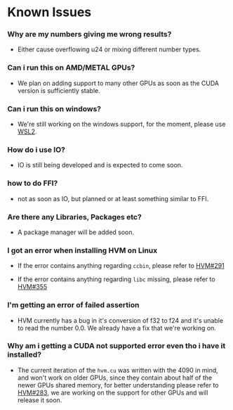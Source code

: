 # Known Issues

### Why are my numbers giving me wrong results?
- Either cause overflowing u24 or mixing different number types.

### Can i run this on AMD/METAL GPUs?
- We plan on adding support to many other GPUs as soon as the CUDA version is sufficiently stable.


### Can i run this on windows?
- We're still working on the windows support, for the moment, please use [WSL2](https://learn.microsoft.com/en-us/windows/wsl/install). 

### How do i use IO?
- IO is still being developed and is expected to come soon.

### how to do FFI?
- not as soon as IO, but planned or at least something similar to FFI.

### Are there any Libraries, Packages etc?
- A package manager will be added soon.

### I got an error when installing HVM on Linux
- If the error contains anything regarding `ccbin`, please refer to [HVM#291](https://github.com/HigherOrderCO/HVM/issues/291)

- If the error contains anything regarding `libc` missing, please refer to [HVM#355](https://github.com/HigherOrderCO/Bend/issues/355)

### I'm getting an error of failed assertion
- HVM currently has a bug in it's conversion of f32 to f24 and it's unable to read the number 0.0. We already have a fix that we're working on.

### Why am i getting a CUDA not supported error even tho i have it installed?
- The current iteration of the `hvm.cu` was written with the 4090 in mind, and won't work on older GPUs, since they contain about half of the newer GPUs shared memory, for better understanding please refer to [HVM#283](https://github.com/HigherOrderCO/HVM/issues/283), we are working on the support for other GPUs and will release it soon.


